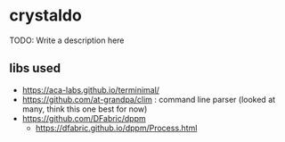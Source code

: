 # crystaldo

TODO: Write a description here


## libs used

- https://aca-labs.github.io/terminimal/
- https://github.com/at-grandpa/clim  : command line parser (looked at many, think this one best for now)
- https://github.com/DFabric/dppm
    - https://dfabric.github.io/dppm/Process.html